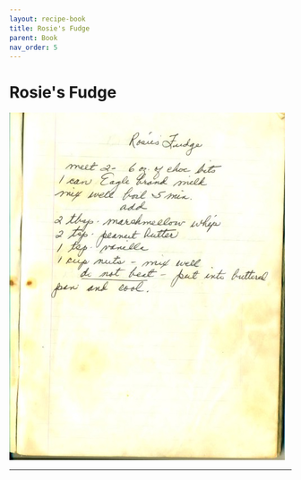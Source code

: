 ```yaml
---
layout: recipe-book
title: Rosie's Fudge
parent: Book
nav_order: 5
---
```


# Rosie's Fudge
![Rosie's Fudge](/recipe-images/pages/page-05.jpg)

---
